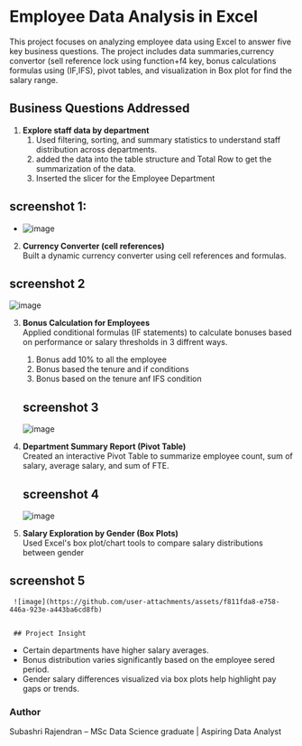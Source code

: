 # Employee Data Analysis in Excel
This project focuses on analyzing employee data using Excel to answer five key business questions. The project includes data summaries,currency convertor (sell reference lock using function+f4 key, bonus calculations formulas using (IF,IFS), pivot tables, and visualization in Box plot for find the salary range.

## Business Questions Addressed

1. **Explore staff data by department**  
   1. Used filtering, sorting, and summary statistics to understand staff distribution across departments.
   2. added the data into the table structure and Total Row to get the summarization of the data.
   3. Inserted the slicer for the Employee Department
## screenshot 1:
   - ![image](https://github.com/user-attachments/assets/63db5b95-34b3-4493-9f21-3bf6c5614ad0)
  
2. **Currency Converter (cell references)**  
    Built a dynamic currency converter using cell references and formulas.
 ## screenshot 2
 ![image](https://github.com/user-attachments/assets/6e4bc3b4-8fda-4751-a2c2-901ec4910669)

3. **Bonus Calculation for Employees**  
 Applied conditional formulas (IF statements) to calculate bonuses based on performance or salary thresholds in 3 diffrent ways.
    1. Bonus add 10% to all the employee
     2. Bonus based the tenure and if conditions
     3. Bonus based on the tenure anf IFS condition
    ## screenshot 3
   ![image](https://github.com/user-attachments/assets/e8bc7b85-63c0-4d54-b666-a456b4828463)


4. **Department Summary Report (Pivot Table)**  
  Created an interactive Pivot Table to summarize employee count, sum of salary, average salary, and sum of FTE.
     ## screenshot 4
     ![image](https://github.com/user-attachments/assets/87d93f0f-8942-410e-9df4-ffd7662f3504)


5. **Salary Exploration by Gender (Box Plots)**  
 Used Excel's box plot/chart tools to compare salary distributions between gender
 ## screenshot 5
     ![image](https://github.com/user-attachments/assets/f811fda8-e758-446a-923e-a443ba6cd8fb)


     ## Project Insight
- Certain departments have higher salary averages.
- Bonus distribution varies significantly based on the employee sered period.
- Gender salary differences visualized via box plots help highlight pay gaps or trends.

### Author

Subashri Rajendran – MSc Data Science graduate | Aspiring Data Analyst
     


